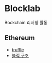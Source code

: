 # Blocklab
Bockchain 리서칭 활동

## Ethereum
* [truffle](ethereum/TRUFFLE.md)
* [블럭 구조](ethereum/BLOCK.md)
